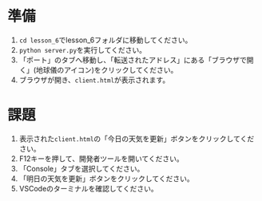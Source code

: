 # 準備
1. `cd lesson_6`でlesson_6フォルダに移動してください。
2. `python server.py`を実行してください。
3. 「ポート」のタブへ移動し、「転送されたアドレス」にある「ブラウザで開く」(地球儀のアイコン)をクリックしてください。
4. ブラウザが開き、`client.html`が表示されます。

# 課題
1. 表示された`client.html`の「今日の天気を更新」ボタンをクリックしてください。
2. F12キーを押して、開発者ツールを開いてください。
3. 「Console」タブを選択してください。
4. 「明日の天気を更新」ボタンをクリックしてください。
5. VSCodeのターミナルを確認してください。